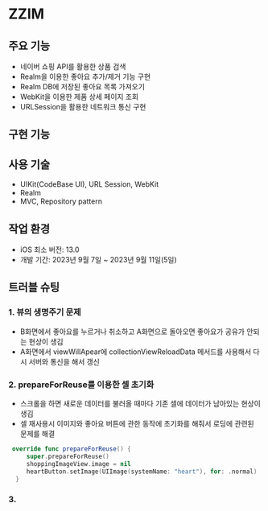 # ZZIM

## 주요 기능
- 네이버 쇼핑 API를 활용한 상품 검색
- Realm을 이용한 좋아요 추가/제거 기능 구현
- Realm DB에 저장된 좋아요 목록 가져오기
- WebKit을 이용한 제품 상세 페이지 조회
- URLSession을 활용한 네트워크 통신 구현

## 구현 기능 

## 사용 기술
- UIKit(CodeBase UI), URL Session, WebKit
- Realm
- MVC, Repository pattern

  
## 작업 환경
- iOS 최소 버전: 13.0
- 개발 기간: 2023년 9월 7일 ~ 2023년 9월 11일(5일)
  
## 트러블 슈팅
### 1. 뷰의 생명주기 문제
- B화면에서 좋아요를 누르거나 취소하고 A화면으로 돌아오면 좋아요가 공유가 안되는 현상이 생김
- A화면에서 viewWillApear에 collectionViewReloadData 메서드를 사용해서 다시 서버와 통신을 해서 갱신

### 2. prepareForReuse를 이용한 셀 초기화
- 스크롤을 하면 새로운 데이터를 불러올 때마다 기존 셀에 데이터가 남아있는 현상이 생김
- 셀 재사용시 이미지와 좋아요 버튼에 관한 동작에 초기화를 해줘서 로딩에 관련된 문제를 해결 
```swift
 override func prepareForReuse() {
     super.prepareForReuse()
     shoppingImageView.image = nil
     heartButton.setImage(UIImage(systemName: "heart"), for: .normal)
  }
```

### 3. 
